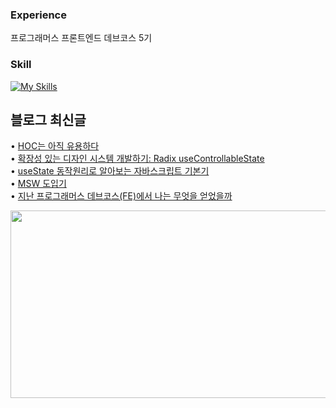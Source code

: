
### Experience
프로그래머스 프론트엔드 데브코스 5기

<h3>Skill</h3>

[![My Skills](https://skillicons.dev/icons?i=ts,react&theme=dark)](https://skillicons.dev)

## 블로그 최신글
• <a href=https://choi-ik.tistory.com/entry/HOC%EB%8A%94-%EC%95%84%EC%A7%81-%EC%9C%A0%EC%9A%A9%ED%95%98%EB%8B%A4>HOC는 아직 유용하다</a></br>• <a href=https://choi-ik.tistory.com/entry/%ED%99%95%EC%9E%A5%EC%84%B1-%EC%9E%88%EB%8A%94-%EB%94%94%EC%9E%90%EC%9D%B8-%EC%8B%9C%EC%8A%A4%ED%85%9C-%EA%B0%9C%EB%B0%9C%ED%95%98%EA%B8%B0-Radix-useControllableState>확장성 있는 디자인 시스템 개발하기: Radix useControllableState</a></br>• <a href=https://choi-ik.tistory.com/entry/useState-%EB%8F%99%EC%9E%91%EC%9B%90%EB%A6%AC%EB%A1%9C-%EC%95%8C%EC%95%84%EB%B3%B4%EB%8A%94-%EC%9E%90%EB%B0%94%EC%8A%A4%ED%81%AC%EB%A6%BD%ED%8A%B8-%EA%B8%B0%EB%B3%B8%EA%B8%B0>useState 동작원리로 알아보는 자바스크립트 기본기</a></br>• <a href=https://choi-ik.tistory.com/entry/MSW-%EB%8F%84%EC%9E%85%EA%B8%B0>MSW 도입기</a></br>• <a href=https://choi-ik.tistory.com/entry/%EC%A7%80%EB%82%9C-%ED%94%84%EB%A1%9C%EA%B7%B8%EB%9E%98%EB%A8%B8%EC%8A%A4-%EB%8D%B0%EB%B8%8C%EC%BD%94%EC%8A%A4FE%EC%97%90%EC%84%9C-%EB%82%98%EB%8A%94-%EB%AC%B4%EC%97%87%EC%9D%84-%EC%96%BB%EC%97%88%EC%9D%84%EA%B9%8C>지난 프로그래머스 데브코스(FE)에서 나는 무엇을 얻었을까</a></br>

<a href="https://www.solve-nyang.com"><img src="https://api.solve-nyang.com/compose/chldlr98" width="600" height="300"/></a>
